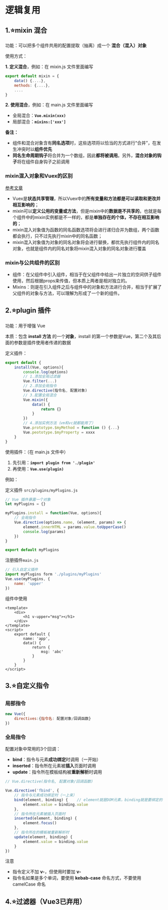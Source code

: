 # 逻辑复用

## 1.:star:mixin 混合

功能：可以把多个组件共用的配置提取（抽离）成一个 **混合（混入）对象**

使用方式：

**1. 定义混合**，例如：在 mixin.js 文件里面编写

```javascript
export default mixin = {
    data() {....},
    methods: {....},
    ....
}
```

**2. 使用混合**，例如：在 main.js 文件里面编写

- 全局混合：**`Vue.mixin(xxx)`**
- 局部混合：**`mixins:['xxx']`**

**备注：**

- 组件和混合对象含有**同名选项**时，这些选项将以恰当的方式进行“合并”，在发生冲突时以**组件优先**
- **同名生命周期钩子**将合并为一个数组，因此**都将被调用**。另外，**混合对象的钩子**将在组件自身钩子之前调用



### mixin混入对象和Vuex的区别

[参考文章](https://blog.csdn.net/gao_xu_520/article/details/107224803)

- Vuex是**状态共享管理**，所以Vuex中的**所有变量和方法都是可以读取和更改并相互影响的**；
- mixin可以**定义公用的变量或方法**，但是mixin中的**数据是不共享的**，也就是每个组件中的mixin实例都是不一样的，都是**单独存在的个体，不存在相互影响的**；
- mixin混入对象值为函数的同名函数选项将会进行递归合并为数组，两个函数都会执行，只不过先执行mixin中的同名函数；
- mixin混入对象值为对象的同名对象将会进行替换，都优先执行组件内的同名对象，也就是组件内的同名对象将mixin混入对象的同名对象进行覆盖



### mixin与公共组件的区别

- 组件：在父组件中引入组件，相当于在父组件中给出一片独立的空间供子组件使用，然后根据props来传值，但本质上两者是相对独立的。
- Mixins：则是在引入组件之后与组件中的对象和方法进行合并，相当于扩展了父组件的对象与方法，可以理解为形成了一个新的组件。



## 2.:star:plugin 插件

功能：用于增强 Vue

本质：包含 **install 方法** 的一个**对象**，install 的第一个参数是Vue，第二个及其后面的参数是插件使用者传递的数据

定义插件：

```javascript
export default {
	install(Vue, options){
		console.log(options)
		// 1.添加全局过滤器
		Vue.filter(...)
		// 2.添加全局指令
		Vue.directive(指令名, 配置对象)
		// 3.配置全局混合
		Vue.mixin({
			data() {
				return {}
			}
		})
		// 4.添加实例方法（vm和vc就都能用了）
		Vue.prototype.$myMethod = function () {...}
		Vue.peototype.$myProperty = xxxx
	}
}
```

使用插件：（在 main.js 文件中）

1. 先引用：**`import plugin from './plugin'`**
2. 再使用：**`Vue.use(plugin)`**

例如：

定义插件 `src/plugins/myPlugins.js`

```js
// Vue 插件暴露一个对象
let myPlugins = {}

myPlugins.install = function(Vue, options){
    // 全局指令
    Vue.directive(options.name, (element, params) => {
        element.innerHTML = params.value.toUpperCase()
        console.log(params)
    })
}

export default myPlugins
```

注册插件`main.js`

```js
// 引入自定义插件
import myPlugins form './plugins/myPlugins'
Vue.use(myPlugins, {
    name: 'upper'
})
```

组件中使用

```vue
<template>
    <div>
        <h1 v-upper="msg"></h1>
    </div>
</template>
<script>
    export default {
        name: 'app',
        data() {
            return {
                msg: 'abc'
            }
        }
    }
</script>
```



## 3.:star:自定义指令

### 局部指令

```javascript
new Vue({
	directives:{指令名: 配置对象/回调函数}
})
```



### 全局指令

配置对象中常用的3个回调：

- **bind**：指令与元素**成功绑定**时调用（一开始）
- **inserted**：指令所在元素被**插入**页面时调用
- **update**：指令所在模板结构被**重新解析**时调用

```javascript
// Vue.directive(指令名, 配置对象/回调函数)

Vue.directive('fbind', {
    // 指令与元素成功绑定时（一上来）
    bind(element, binding) {	// element就是DOM元素，binding就是要绑定的
        element.value = binding.value
    },
    // 指令所在元素被插入页面时
    inserted(element, binding) {
        element.focus()
    },
    // 指令所在的模板被重新解析时
    update(element, binding) {
        element.value = binding.value
    }
})
```

注意

- 指令定义不加 **v-**，但使用时要加 **v-**
- 指令名如果是多个单词，要使用 **kebab-case** 命名方式，不要使用 camelCase 命名



## 4.:star:过滤器（Vue3已弃用）